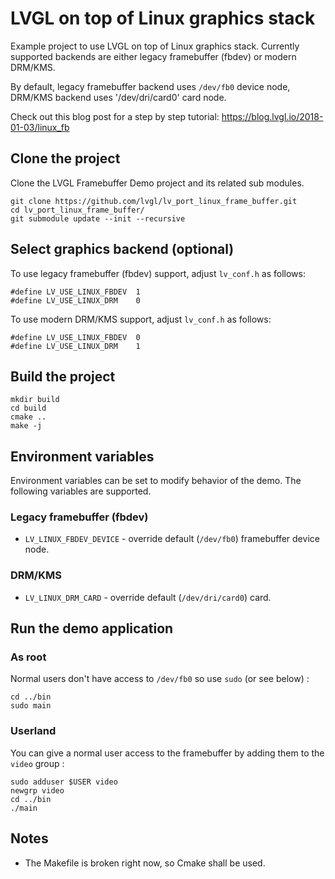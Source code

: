 # LVGL on top of Linux graphics stack

Example project to use LVGL on top of Linux graphics stack.
Currently supported backends are either legacy framebuffer
(fbdev) or modern DRM/KMS.

By default, legacy framebuffer backend uses `/dev/fb0` device node,
DRM/KMS backend uses '/dev/dri/card0' card node.

Check out this blog post for a step by step tutorial:
https://blog.lvgl.io/2018-01-03/linux_fb

## Clone the project

Clone the LVGL Framebuffer Demo project and its related sub modules.

```
git clone https://github.com/lvgl/lv_port_linux_frame_buffer.git
cd lv_port_linux_frame_buffer/
git submodule update --init --recursive
```

## Select graphics backend (optional)

To use legacy framebuffer (fbdev) support, adjust `lv_conf.h` as follows:
```
#define LV_USE_LINUX_FBDEV	1
#define LV_USE_LINUX_DRM	0
```

To use modern DRM/KMS support, adjust `lv_conf.h` as follows:
```
#define LV_USE_LINUX_FBDEV	0
#define LV_USE_LINUX_DRM	1
```

## Build the project

```
mkdir build
cd build 
cmake ..
make -j
```

## Environment variables

Environment variables can be set to modify behavior of the demo.
The following variables are supported.

### Legacy framebuffer (fbdev)

- `LV_LINUX_FBDEV_DEVICE` - override default (`/dev/fb0`) framebuffer device node.

### DRM/KMS

- `LV_LINUX_DRM_CARD` - override default (`/dev/dri/card0`) card.

## Run the demo application

### As root

Normal users don't have access to `/dev/fb0` so use `sudo` (or see below) : 

```
cd ../bin
sudo main
```

### Userland

You can give a normal user access to the framebuffer by adding them to the `video` group : 

```
sudo adduser $USER video
newgrp video
cd ../bin
./main
```

## Notes

- The Makefile is broken right now, so Cmake shall be used.
